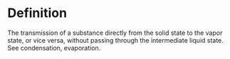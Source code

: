 # Definition

The transmission of a substance directly from the solid state to the
vapor state, or vice versa, without passing through the intermediate
liquid state. See condensation, evaporation.
